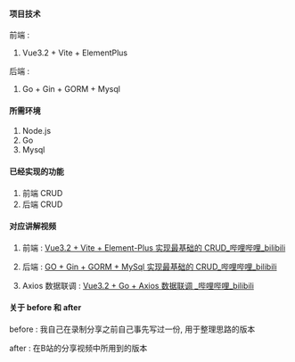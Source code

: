 #### 项目技术

前端 : 

1. Vue3.2 + Vite + ElementPlus

后端 : 

1. Go +  Gin + GORM + Mysql

#### 所需环境 

1. Node.js
2. Go 
3. Mysql

#### 已经实现的功能

1. 前端 CRUD
2. 后端 CRUD

#### 对应讲解视频 

1. 前端 : [Vue3.2 + Vite + Element-Plus 实现最基础的 CRUD_哔哩哔哩_bilibili](https://www.bilibili.com/video/BV1yV4y177jC/?spm_id_from=333.788.recommend_more_video.1&vd_source=2797cd16b4f7080461d665d38c9a7cd2)

2. 后端 : [GO + Gin + GORM + MySql 实现最基础的 CRUD_哔哩哔哩_bilibili](https://www.bilibili.com/video/BV1VV4y1E7Ks/?spm_id_from=333.788&vd_source=2797cd16b4f7080461d665d38c9a7cd2)
3. Axios 数据联调 : [Vue3.2 + Go + Axios 数据联调 _哔哩哔哩_bilibili](https://www.bilibili.com/video/BV1WF411N7i4?spm_id_from=333.999.0.0&vd_source=2797cd16b4f7080461d665d38c9a7cd2)

#### 关于 before 和 after

before : 我自己在录制分享之前自己事先写过一份, 用于整理思路的版本

after : 在B站的分享视频中所用到的版本
